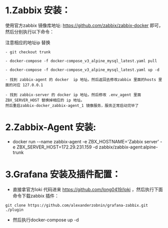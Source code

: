 # 1.Zabbix 安装：  
使用官方zabbix 镜像库地址: https://github.com/zabbix/zabbix-docker 即可，然后分别执行以下命令：   

注意相应的地址ip 替换
```
- git checkout trunk

- docker-compose -f docker-compose_v3_alpine_mysql_latest.yaml pull

- docker-compose -f docker-compose_v3_alpine_mysql_latest.yaml up -d

- 找到 zabbix-agent 的 docker  ip 地址。然后返回去修改zabbix 里面的hosts 里面的对应 127.0.0.1

- 找到 zabbix-server 的 docker ip 地址。然后修改 .env_agent 里面 ZBX_SERVER_HOST 替换掉相应的 ip 地址。
然后重启zabbix-docker_zabbix-agent_1 镜像服务，服务正常启动完毕了
```

# 2.Zabbix-Agent 安装:  
- docker run --name zabbix-agent -e ZBX_HOSTNAME='Zabbix server' -e ZBX_SERVER_HOST=172.29.231.159 
-d zabbix/zabbix-agent:alpine-trunk

# 3.Grafana 安装及插件配置：
- 直接拿官方loki 代码进来 https://github.com/long0419/loki ，然后执行下面命令下载zabbix 插件：
```
git clone https://github.com/alexanderzobnin/grafana-zabbix.git ./plugin
```
- 然后执行docker-compose up -d
